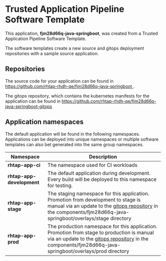 # Trusted Application Pipeline Software Template

This application, **fjm28d66q-java-springboot**, was created from a Trusted Application Pipeline Software Template.

The software templates create a new source and gitops deployment repositories with a sample source application. 

## Repositories

The source code for your application can be found in [https://github.com/rhtap-rhdh-qe/fjm28d66q-java-springboot ](https://github.com/rhtap-rhdh-qe/fjm28d66q-java-springboot ).
 
The gitops repository, which contains the kubernetes manifests for the application can be found in 
[https://github.com/rhtap-rhdh-qe/fjm28d66q-java-springboot-gitops ](https://github.com/rhtap-rhdh-qe/fjm28d66q-java-springboot-gitops ) 

## Application namespaces 

The default application will be found in the following namespaces. Applications can be deployed into unique namespaces or multiple software templates can also bet generated into the same group namespaces.  

|  Namespace   |  Description   |  
| -------- | -------- |
| **rhtap-app-ci** | The namespace used for CI workloads |
| **rhtap-app-development** | The default application during development. Every build will be deployed to this namespace for testing. |
| **rhtap-app-stage** | The staging namespace for this application. Promotion from development to stage is manual via an update to the [gitops repository](https://github.com/rhtap-rhdh-qe/fjm28d66q-java-springboot-gitops ) in the components/fjm28d66q-java-springboot/overlays/stage directory |
| **rhtap-app-prod** | The production namespace for this application. Promotion from stage to production is manual via an update to the [gitops repository](https://github.com/rhtap-rhdh-qe/fjm28d66q-java-springboot-gitops ) in the components/fjm28d66q-java-springboot/overlays/prod directory |